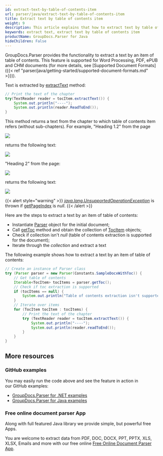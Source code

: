 ```yaml
---
id: extract-text-by-table-of-contents-item
url: parser/java/extract-text-by-table-of-contents-item
title: Extract text by table of contents item
weight: 9
description: This article explains that how to extract text by table of contents item."
keywords: extract text, extract text by table of contents item
productName: GroupDocs.Parser for Java
hideChildren: False
---
```

GroupDocs.Parser provides the functionality to extract a text by an item of table of contents. This feature is supported for Word Processing, PDF, ePUB and CHM documents (for more details, see [Supported Document Formats]({{< ref "parser/java/getting-started/supported-document-formats.md" >}})).

Text is extracted by [extractText](https://apireference.groupdocs.com/java/parser/com.groupdocs.parser.data/TocItem#extractText()) method:

```java
// Print the text of the chapter
try(TextReader reader = tocItem.extractText()) {
    System.out.println("----");
    System.out.println(reader.ReadToEnd());
}
```

This method returns a text from the chapter to which table of contents item refers (without sub-chapters). For example, "Heading 1.2" from the page

![](parser/java/images/extract-text-by-table-of-contents-item.png)

returns the following text:

![](parser/java/images/extract-text-by-table-of-contents-item_1.png)

"Heading 2" from the page:

![](parser/java/images/extract-text-by-table-of-contents-item_2.png)

returns the following text:

![](parser/java/images/extract-text-by-table-of-contents-item_3.png)

{{< alert style="warning" >}}
*[java.lang.UnsupportedOperationException](https://docs.oracle.com/javase/7/docs/api/java/lang/UnsupportedOperationException.html)* is thrown if [getPageIndex](https://apireference.groupdocs.com/java/parser/com.groupdocs.parser.data/TocItem#getPageIndex()) is *null*.
{{< /alert >}}

Here are the steps to extract a text by an item of table of contents:

*   Instantiate [Parser](https://apireference.groupdocs.com/java/parser/com.groupdocs.parser/Parser) object for the initial document;
*   Call [getToc](https://apireference.groupdocs.com/java/parser/com.groupdocs.parser/Parser#getToc()) method and obtain the collection of [TocItem](https://apireference.groupdocs.com/java/parser/com.groupdocs.parser.data/TocItem "class in com.groupdocs.parser.data") objects;
*   Check if collection isn't *null* (table of contents extraction is supported for the document);
*   Iterate through the *collection* and extract a text

The following example shows how to extract a text by an item of table of contents:

```java
// Create an instance of Parser class
try (Parser parser = new Parser(Constants.SampleDocxWithToc)) {
    // Get table of contents
    Iterable<TocItem> tocItems = parser.getToc();
    // Check if toc extraction is supported
    if (tocItems == null) {
        System.out.println("Table of contents extraction isn't supported");
    }
    // Iterate over items
    for (TocItem tocItem : tocItems) {
        // Print the text of the chapter
        try (TextReader reader = tocItem.extractText()) {
            System.out.println("----");
            System.out.println(reader.readToEnd());
        }
    }
}
```

## More resources

### GitHub examples

You may easily run the code above and see the feature in action in our GitHub examples:

*   [GroupDocs.Parser for .NET examples](https://github.com/groupdocs-parser/GroupDocs.Parser-for-.NET)    
*   [GroupDocs.Parser for Java examples](https://github.com/groupdocs-parser/GroupDocs.Parser-for-Java)    

### Free online document parser App

Along with full featured Java library we provide simple, but powerful free Apps.

You are welcome to extract data from PDF, DOC, DOCX, PPT, PPTX, XLS, XLSX, Emails and more with our free online [Free Online Document Parser App](https://products.groupdocs.app/parser).